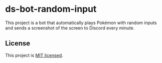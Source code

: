 # ds-bot-random-input

This project is a bot that automatically plays Pokémon with random inputs and sends a screenshot of the screen to Discord every minute.

## License

This project is [MIT licensed](LICENSE).
